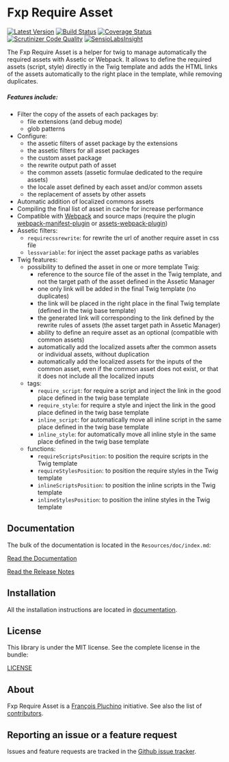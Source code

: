 Fxp Require Asset
=================

[![Latest Version](https://img.shields.io/packagist/v/fxp/require-asset.svg)](https://packagist.org/packages/fxp/require-asset)
[![Build Status](https://img.shields.io/travis/fxpio/fxp-require-asset/master.svg)](https://travis-ci.org/fxpio/fxp-require-asset)
[![Coverage Status](https://img.shields.io/coveralls/fxpio/fxp-require-asset/master.svg)](https://coveralls.io/r/fxpio/fxp-require-asset?branch=master)
[![Scrutinizer Code Quality](https://img.shields.io/scrutinizer/g/fxpio/fxp-require-asset/master.svg)](https://scrutinizer-ci.com/g/fxpio/fxp-require-asset?branch=master)
[![SensioLabsInsight](https://img.shields.io/sensiolabs/i/43b207f9-6d4c-4d99-927d-e7bbd710d6ee.svg)](https://insight.sensiolabs.com/projects/43b207f9-6d4c-4d99-927d-e7bbd710d6ee)

The Fxp Require Asset is a helper for twig to manage automatically the required assets
with Assetic or Webpack. It allows to define the required assets (script, style) directly
in the Twig template and adds the HTML links of the assets automatically to the
right place in the template, while removing duplicates.

##### Features include:

- Filter the copy of the assets of each packages by:
  - file extensions (and debug mode)
  - glob patterns
- Configure:
  - the assetic filters of asset package by the extensions
  - the assetic filters for all asset packages
  - the custom asset package
  - the rewrite output path of asset
  - the common assets (assetic formulae dedicated to the require assets)
  - the locale asset defined by each asset and/or common assets
  - the replacement of assets by other assets
- Automatic addition of localized commons assets
- Compiling the final list of asset in cache for increase performance
- Compatible with [Webpack](https://webpack.js.org) and source maps (require the plugin
  [webpack-manifest-plugin](https://github.com/danethurber/webpack-manifest-plugin) or
  [assets-webpack-plugin](https://github.com/kossnocorp/assets-webpack-plugin))
- Assetic filters:
  - `requirecssrewrite`: for rewrite the url of another require asset in css file
  - `lessvariable`: for inject the asset package paths as variables
- Twig features:
  - possibility to defined the asset in one or more template Twig:
    - reference to the source file of the asset in the Twig template, and not the target path of the asset defined in the Assetic Manager
    - one only link will be added in the final Twig template (no duplicates)
    - the link will be placed in the right place in the final Twig template (defined in the twig base template)
    - the generated link will corresponding to the link defined by the rewrite rules of assets (the asset target path in Assetic Manager)
    - ability to define an require asset as an optional (compatible with common assets)
    - automatically add the localized assets after the common assets or individual assets, without duplication
    - automatically add the localized assets for the inputs of the common asset, even if the common asset does not exist, or that it does not include all the localized inputs
  - tags:
    - `require_script`: for require a script and inject the link in the good place defined in the twig base template
    - `require_style`: for require a style and inject the link in the good place defined in the twig base template
    - `inline_script`: for automatically move all inline script in the same place defined in the twig base template
    - `inline_style`: for automatically move all inline style in the same place defined in the twig base template
  - functions:
    - `requireScriptsPosition`: to position the require scripts in the Twig template
    - `requireStylesPosition`: to position the require styles in the Twig template
    - `inlineScriptsPosition`: to position the inline scripts in the Twig template
    - `inlineStylesPosition`: to position the inline styles in the Twig template

Documentation
-------------

The bulk of the documentation is located in the `Resources/doc/index.md`:

[Read the Documentation](Resources/doc/index.md)

[Read the Release Notes](https://github.com/fxpio/fxp-require-asset/releases)

Installation
------------

All the installation instructions are located in [documentation](Resources/doc/index.md).

License
-------

This library is under the MIT license. See the complete license in the bundle:

[LICENSE](LICENSE)

About
-----

Fxp Require Asset is a [François Pluchino](https://github.com/francoispluchino) initiative.
See also the list of [contributors](https://github.com/fxpio/fxp-require-asset/contributors).

Reporting an issue or a feature request
---------------------------------------

Issues and feature requests are tracked in the [Github issue tracker](https://github.com/fxpio/fxp-require-asset/issues).
